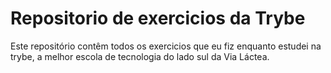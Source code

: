 # Repositorio de exercicios da Trybe

Este repositório contêm todos os exercicios que eu fiz enquanto estudei na trybe, a melhor escola de tecnologia do lado sul da Via Láctea.
